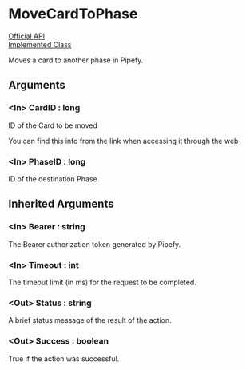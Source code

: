 # MoveCardToPhase

[Official API](https://api-docs.pipefy.com/reference/mutations/moveCardToPhase/)  
[Implemented Class](../Capgemini.Pipefy/Card/MoveCardToPhase.cs)

Moves a card to another phase in Pipefy.

## Arguments

### &lt;In&gt; CardID : long

ID of the Card to be moved

You can find this info from the link when accessing it through the web

### &lt;In&gt; PhaseID : long

ID of the destination Phase

## Inherited Arguments

### &lt;In&gt; Bearer : string

The Bearer authorization token generated by Pipefy.

### &lt;In&gt; Timeout : int

The timeout limit (in ms) for the request to be completed.

### &lt;Out&gt; Status : string

A brief status message of the result of the action.

### &lt;Out&gt; Success : boolean

True if the action was successful.